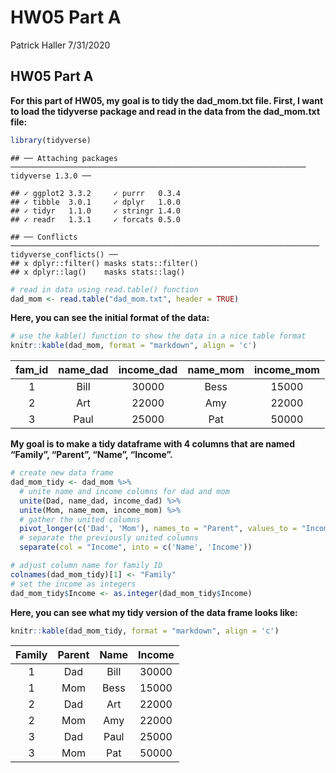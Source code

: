 HW05 Part A
================
Patrick Haller
7/31/2020

## HW05 Part A

**For this part of HW05, my goal is to tidy the dad\_mom.txt file.
First, I want to load the tidyverse package and read in the data from
the dad\_mom.txt
    file:**

``` r
library(tidyverse)
```

    ## ── Attaching packages ────────────────────────────────────────────────────────────────── tidyverse 1.3.0 ──

    ## ✓ ggplot2 3.3.2     ✓ purrr   0.3.4
    ## ✓ tibble  3.0.1     ✓ dplyr   1.0.0
    ## ✓ tidyr   1.1.0     ✓ stringr 1.4.0
    ## ✓ readr   1.3.1     ✓ forcats 0.5.0

    ## ── Conflicts ───────────────────────────────────────────────────────────────────── tidyverse_conflicts() ──
    ## x dplyr::filter() masks stats::filter()
    ## x dplyr::lag()    masks stats::lag()

``` r
# read in data using read.table() function
dad_mom <- read.table("dad_mom.txt", header = TRUE)
```

**Here, you can see the initial format of the data:**

``` r
# use the kable() function to show the data in a nice table format
knitr::kable(dad_mom, format = "markdown", align = 'c')
```

| fam\_id | name\_dad | income\_dad | name\_mom | income\_mom |
| :-----: | :-------: | :---------: | :-------: | :---------: |
|    1    |   Bill    |    30000    |   Bess    |    15000    |
|    2    |    Art    |    22000    |    Amy    |    22000    |
|    3    |   Paul    |    25000    |    Pat    |    50000    |

**My goal is to make a tidy dataframe with 4 columns that are named
“Family”, “Parent”, “Name”, “Income”.**

``` r
# create new data frame
dad_mom_tidy <- dad_mom %>% 
  # unite name and income columns for dad and mom
  unite(Dad, name_dad, income_dad) %>%   
  unite(Mom, name_mom, income_mom) %>%
  # gather the united columns
  pivot_longer(c('Dad', 'Mom'), names_to = "Parent", values_to = "Income") %>%
  # separate the previously united columns
  separate(col = "Income", into = c('Name', 'Income')) 

# adjust column name for family ID
colnames(dad_mom_tidy)[1] <- "Family"
# set the income as integers
dad_mom_tidy$Income <- as.integer(dad_mom_tidy$Income)
```

**Here, you can see what my tidy version of the data frame looks like:**

``` r
knitr::kable(dad_mom_tidy, format = "markdown", align = 'c')
```

| Family | Parent | Name | Income |
| :----: | :----: | :--: | :----: |
|   1    |  Dad   | Bill | 30000  |
|   1    |  Mom   | Bess | 15000  |
|   2    |  Dad   | Art  | 22000  |
|   2    |  Mom   | Amy  | 22000  |
|   3    |  Dad   | Paul | 25000  |
|   3    |  Mom   | Pat  | 50000  |

